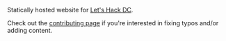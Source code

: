 Statically hosted website for 
[Let's Hack DC](http://www.letshackdc.com/).

Check out the [contributing page](/CONTRIBUTING.markdown) if you're interested
in fixing typos and/or adding content.
